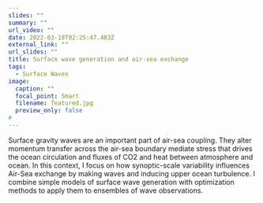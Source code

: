 ```yaml
---
slides: ""
summary: ""
url_video: ""
date: 2022-03-18T02:25:47.483Z
external_link: ""
url_slides: ""
title: Surface wave generation and air-sea exchange
tags:
  - Surface Waves
image:
  caption: ""
  focal_point: Smart
  filename: featured.jpg
  preview_only: false
#
---
```

Surface gravity waves are an important part of air-sea coupling. They alter momentum transfer across the air-sea boundary mediate stress that drives the ocean circulation and fluxes of CO2 and heat between atmosphere and ocean. In this context, I focus on how synoptic-scale variability influences Air-Sea exchange by making waves and inducing upper ocean turbulence. I combine simple models of surface wave generation with optimization methods to apply them to ensembles of wave observations.
